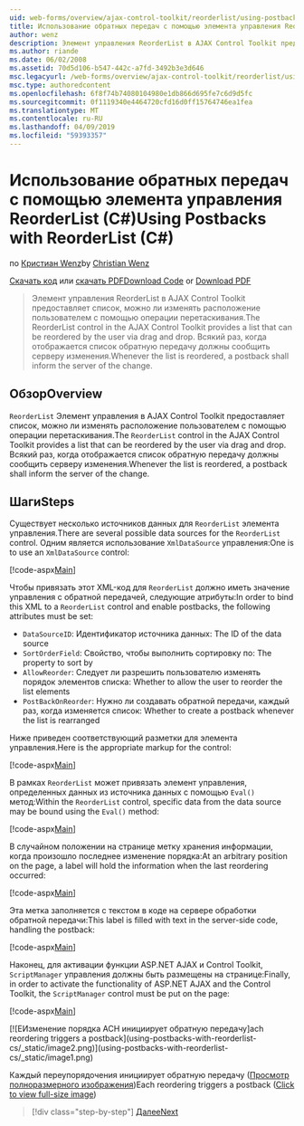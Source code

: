 ```yaml
---
uid: web-forms/overview/ajax-control-toolkit/reorderlist/using-postbacks-with-reorderlist-cs
title: Использование обратных передач с помощью элемента управления ReorderList (C#) | Документация Майкрософт
author: wenz
description: Элемент управления ReorderList в AJAX Control Toolkit предоставляет список, можно ли изменять расположение пользователем с помощью операции перетаскивания. Каждый раз, когда отображается список po...
ms.author: riande
ms.date: 06/02/2008
ms.assetid: 70d5d106-b547-442c-a7fd-3492b3e3d646
msc.legacyurl: /web-forms/overview/ajax-control-toolkit/reorderlist/using-postbacks-with-reorderlist-cs
msc.type: authoredcontent
ms.openlocfilehash: 6f8f74b74080104980e1db866d695fe7c6d9d5fc
ms.sourcegitcommit: 0f1119340e4464720cfd16d0ff15764746ea1fea
ms.translationtype: MT
ms.contentlocale: ru-RU
ms.lasthandoff: 04/09/2019
ms.locfileid: "59393357"
---
```

# <a name="using-postbacks-with-reorderlist-c"></a><span data-ttu-id="56141-104">Использование обратных передач с помощью элемента управления ReorderList (C#)</span><span class="sxs-lookup"><span data-stu-id="56141-104">Using Postbacks with ReorderList (C#)</span></span>

<span data-ttu-id="56141-105">по [Кристиан Wenz](https://github.com/wenz)</span><span class="sxs-lookup"><span data-stu-id="56141-105">by [Christian Wenz](https://github.com/wenz)</span></span>

<span data-ttu-id="56141-106">[Скачать код](http://download.microsoft.com/download/9/3/f/93f8daea-bebd-4821-833b-95205389c7d0/ReorderList4.cs.zip) или [скачать PDF](http://download.microsoft.com/download/2/d/c/2dc10e34-6983-41d4-9c08-f78f5387d32b/reorderlist4CS.pdf)</span><span class="sxs-lookup"><span data-stu-id="56141-106">[Download Code](http://download.microsoft.com/download/9/3/f/93f8daea-bebd-4821-833b-95205389c7d0/ReorderList4.cs.zip) or [Download PDF](http://download.microsoft.com/download/2/d/c/2dc10e34-6983-41d4-9c08-f78f5387d32b/reorderlist4CS.pdf)</span></span>

> <span data-ttu-id="56141-107">Элемент управления ReorderList в AJAX Control Toolkit предоставляет список, можно ли изменять расположение пользователем с помощью операции перетаскивания.</span><span class="sxs-lookup"><span data-stu-id="56141-107">The ReorderList control in the AJAX Control Toolkit provides a list that can be reordered by the user via drag and drop.</span></span> <span data-ttu-id="56141-108">Всякий раз, когда отображается список обратную передачу должны сообщить серверу изменения.</span><span class="sxs-lookup"><span data-stu-id="56141-108">Whenever the list is reordered, a postback shall inform the server of the change.</span></span>


## <a name="overview"></a><span data-ttu-id="56141-109">Обзор</span><span class="sxs-lookup"><span data-stu-id="56141-109">Overview</span></span>

<span data-ttu-id="56141-110">`ReorderList` Элемент управления в AJAX Control Toolkit предоставляет список, можно ли изменять расположение пользователем с помощью операции перетаскивания.</span><span class="sxs-lookup"><span data-stu-id="56141-110">The `ReorderList` control in the AJAX Control Toolkit provides a list that can be reordered by the user via drag and drop.</span></span> <span data-ttu-id="56141-111">Всякий раз, когда отображается список обратную передачу должны сообщить серверу изменения.</span><span class="sxs-lookup"><span data-stu-id="56141-111">Whenever the list is reordered, a postback shall inform the server of the change.</span></span>

## <a name="steps"></a><span data-ttu-id="56141-112">Шаги</span><span class="sxs-lookup"><span data-stu-id="56141-112">Steps</span></span>

<span data-ttu-id="56141-113">Существует несколько источников данных для `ReorderList` элемента управления.</span><span class="sxs-lookup"><span data-stu-id="56141-113">There are several possible data sources for the `ReorderList` control.</span></span> <span data-ttu-id="56141-114">Одним является использование `XmlDataSource` управления:</span><span class="sxs-lookup"><span data-stu-id="56141-114">One is to use an `XmlDataSource` control:</span></span>

[!code-aspx[Main](using-postbacks-with-reorderlist-cs/samples/sample1.aspx)]

<span data-ttu-id="56141-115">Чтобы привязать этот XML-код для `ReorderList` должно иметь значение управления с обратной передачей, следующие атрибуты:</span><span class="sxs-lookup"><span data-stu-id="56141-115">In order to bind this XML to a `ReorderList` control and enable postbacks, the following attributes must be set:</span></span>

- `DataSourceID`<span data-ttu-id="56141-116">: Идентификатор источника данных</span><span class="sxs-lookup"><span data-stu-id="56141-116">: The ID of the data source</span></span>
- `SortOrderField`<span data-ttu-id="56141-117">: Свойство, чтобы выполнить сортировку по</span><span class="sxs-lookup"><span data-stu-id="56141-117">: The property to sort by</span></span>
- `AllowReorder`<span data-ttu-id="56141-118">: Следует ли разрешить пользователю изменять порядок элементов списка</span><span class="sxs-lookup"><span data-stu-id="56141-118">: Whether to allow the user to reorder the list elements</span></span>
- `PostBackOnReorder`<span data-ttu-id="56141-119">: Нужно ли создавать обратной передачи, каждый раз, когда изменяется список</span><span class="sxs-lookup"><span data-stu-id="56141-119">: Whether to create a postback whenever the list is rearranged</span></span>

<span data-ttu-id="56141-120">Ниже приведен соответствующий разметки для элемента управления.</span><span class="sxs-lookup"><span data-stu-id="56141-120">Here is the appropriate markup for the control:</span></span>

[!code-aspx[Main](using-postbacks-with-reorderlist-cs/samples/sample2.aspx)]

<span data-ttu-id="56141-121">В рамках `ReorderList` может привязать элемент управления, определенных данных из источника данных с помощью `Eval()` метод:</span><span class="sxs-lookup"><span data-stu-id="56141-121">Within the `ReorderList` control, specific data from the data source may be bound using the `Eval()` method:</span></span>

[!code-aspx[Main](using-postbacks-with-reorderlist-cs/samples/sample3.aspx)]

<span data-ttu-id="56141-122">В случайном положении на странице метку хранения информации, когда произошло последнее изменение порядка:</span><span class="sxs-lookup"><span data-stu-id="56141-122">At an arbitrary position on the page, a label will hold the information when the last reordering occurred:</span></span>

[!code-aspx[Main](using-postbacks-with-reorderlist-cs/samples/sample4.aspx)]

<span data-ttu-id="56141-123">Эта метка заполняется с текстом в коде на сервере обработки обратной передачи:</span><span class="sxs-lookup"><span data-stu-id="56141-123">This label is filled with text in the server-side code, handling the postback:</span></span>

[!code-aspx[Main](using-postbacks-with-reorderlist-cs/samples/sample5.aspx)]

<span data-ttu-id="56141-124">Наконец, для активации функции ASP.NET AJAX и Control Toolkit, `ScriptManager` управления должны быть размещены на странице:</span><span class="sxs-lookup"><span data-stu-id="56141-124">Finally, in order to activate the functionality of ASP.NET AJAX and the Control Toolkit, the `ScriptManager` control must be put on the page:</span></span>

[!code-aspx[Main](using-postbacks-with-reorderlist-cs/samples/sample6.aspx)]


[![E<span data-ttu-id="56141-125">Изменение порядка ACH инициирует обратную передачу]</span><span class="sxs-lookup"><span data-stu-id="56141-125">ach reordering triggers a postback]</span></span>(using-postbacks-with-reorderlist-cs/_static/image2.png)](using-postbacks-with-reorderlist-cs/_static/image1.png)

<span data-ttu-id="56141-126">Каждый переупорядочения инициирует обратную передачу ([Просмотр полноразмерного изображения](using-postbacks-with-reorderlist-cs/_static/image3.png))</span><span class="sxs-lookup"><span data-stu-id="56141-126">Each reordering triggers a postback ([Click to view full-size image](using-postbacks-with-reorderlist-cs/_static/image3.png))</span></span>

> [!div class="step-by-step"]
> [<span data-ttu-id="56141-127">Далее</span><span class="sxs-lookup"><span data-stu-id="56141-127">Next</span></span>](drag-and-drop-via-reorderlist-cs.md)

